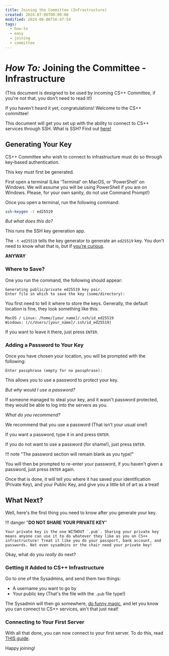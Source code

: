 ```yaml
---
title: Joining the Committee (Infrastructure)
created: 2024-07-06T00:00:00
modified: 2024-08-06T16:47:54
tags:
  - how-to
  - easy
  - joining
  - committee
---
```


# *How To:* Joining the Committee - Infrastructure

(This document is designed to be used by incoming CS++ Committee, if you're not that, you don't need to read it!)

If you haven't heard it yet, congratulations! Welcome to the CS++ committee!

This document will get you set up with the ability to connect to CS++ services through SSH. What is SSH? Find out [here!](./ssh.md)

## Generating Your Key

CS++ Committee who wish to connect to infrastructure must do so through key-based authentication.

This key must first be generated.

First open a terminal (Like 'Terminal' on MacOS, or 'PowerShell' on Windows. We will assume you will be using PowerShell if you are on Windows. Please, for your own sanity, do not use Command Prompt!)

Once you open a terminal, run the following command:

```bash
ssh-keygen -t ed25519
```

*But what does this do?*

This runs the SSH key generation app.

The `-t ed25519` tells the key generator to generate an `ed25519` key. You don't need to know what that is, but if [you're curious](https://www.brandonchecketts.com/archives/its-2023-you-should-be-using-an-ed25519-ssh-key-and-other-current-best-practices).

**ANYWAY**

### Where to Save?

One you run the command, the following should appear:

```
Generating public/private ed25519 key pair.
Enter file in which to save the key (some/directory):
```

You first need to tell it where to store the keys. Generally, the default location is fine, they look something like this:

```
MacOS / Linux: /home/[your_name]/.ssh/id_ed25519
Windows: (/c/Users/[your_name]/.ssh/id_ed25519)
```

If you want to leave it there, just press `ENTER`.

### Adding a Password to Your Key

Once you have chosen your location, you will be prompted with the following:

```
Enter passphrase (empty for no passphrase):
```

This allows you to use a password to protect your key.

*But why would I use a password?*

If someone managed to steal your key, and it wasn't password protected, they would be able to log into the servers as you.

*What do you recommend?*

We recommend that you  use a password (That isn't your usual one!)

If you want a password, type it in and press `ENTER`.

If you do not want to use a password (for shame!), just press `ENTER`.

!!! note "The password section will remain blank as you type!"

You will then be prompted to re-enter your password, if you haven't given a password, just press `ENTER` again.

Once that is done, it will tell you where it has saved your identification (Private Key), and your Public Key, and give you a little bit of art as a treat!

## What Next?

Well, here's the first thing you need to know after you generate your key.

!!! danger "__DO NOT SHARE YOUR PRIVATE KEY__"

	Your private key is the one WITHOUT `.pub`. Sharing your private key means anyone can use it to do whatever they like as you on CS++ infrastructure! Treat it like you do your passport, bank account, and passwords. Not even sysadmins or the chair need your private key!

Okay, what do you *really* do next?

### Getting it Added to CS++ Infrastructure

Go to one of the Sysadmins, and send them two things:

- A username you want to go by
- Your public key (That's the file with the `.pub` file type!)

The Sysadmin will then go somewhere, [do funny magic](./add-a-user.md), and let you know you can connect to CS++ services, ain't that just neat!

### Connecting to Your First Server

With all that done, you can now connect to your first server. To do this, read [THIS guide](./ssh.md).

Happy joining!
